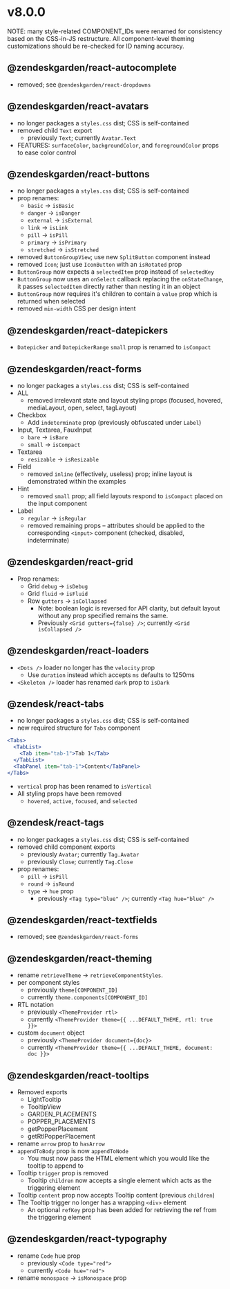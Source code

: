 # v8.0.0

NOTE: many style-related COMPONENT_IDs were renamed for consistency based
on the CSS-in-JS restructure. All component-level theming customizations
should be re-checked for ID naming accuracy.

## @zendeskgarden/react-autocomplete

- removed; see `@zendeskgarden/react-dropdowns`

## @zendeskgarden/react-avatars

- no longer packages a `styles.css` dist; CSS is self-contained
- removed child `Text` export
  - previously `Text`; currently `Avatar.Text`
- FEATURES: `surfaceColor`, `backgroundColor`, and `foregroundColor` props to ease color control

## @zendeskgarden/react-buttons

- no longer packages a `styles.css` dist; CSS is self-contained
- prop renames:
  - `basic` -> `isBasic`
  - `danger` -> `isDanger`
  - `external` -> `isExternal`
  - `link` -> `isLink`
  - `pill` -> `isPill`
  - `primary` -> `isPrimary`
  - `stretched` -> `isStretched`
- removed `ButtonGroupView`; use new `SplitButton` component instead
- removed `Icon`; just use `IconButton` with an `isRotated` prop
- `ButtonGroup` now expects a `selectedItem` prop instead of `selectedKey`
- `ButtonGroup` now uses an `onSelect` callback replacing the `onStateChange`,
  it passes `selectedItem` directly rather than nesting it in an object
- `ButtonGroup` now requires it's children to contain a `value` prop which is returned when selected
- removed `min-width` CSS per design intent

## @zendeskgarden/react-datepickers

- `Datepicker` and `DatepickerRange` `small` prop is renamed to `isCompact`

## @zendeskgarden/react-forms

- no longer packages a `styles.css` dist; CSS is self-contained
- ALL
  - removed irrelevant state and layout styling props (focused, hovered, mediaLayout, open, select, tagLayout)
- Checkbox
  - Add `indeterminate` prop (previously obfuscated under `Label`)
- Input, Textarea, FauxInput
  - `bare` -> `isBare`
  - `small` -> `isCompact`
- Textarea
  - `resizable` -> `isResizable`
- Field
  - removed `inline` (effectively, useless) prop; inline layout is demonstrated within the examples
- Hint
  - removed `small` prop; all field layouts respond to `isCompact` placed on the input component
- Label
  - `regular` -> `isRegular`
  - removed remaining props – attributes should be applied to the corresponding `<input>`
    component (checked, disabled, indeterminate)

## @zendeskgarden/react-grid

- Prop renames:
  - Grid `debug` -> `isDebug`
  - Grid `fluid` -> `isFluid`
  - Row `gutters` -> `isCollapsed`
    - Note: boolean logic is reversed for API clarity, but default layout without any prop specified remains the same.
    - Previously `<Grid gutters={false} />`; currently `<Grid isCollapsed />`

## @zendeskgarden/react-loaders

- `<Dots />` loader no longer has the `velocity` prop
  - Use `duration` instead which accepts `ms` defaults to 1250ms
- `<Skeleton />` loader has renamed `dark` prop to `isDark`

## @zendesk/react-tabs

- no longer packages a `styles.css` dist; CSS is self-contained
- new required structure for `Tabs` component

```jsx
<Tabs>
  <TabList>
    <Tab item="tab-1">Tab 1</Tab>
  </TabList>
  <TabPanel item="tab-1">Content</TabPanel>
</Tabs>
```

- `vertical` prop has been renamed to `isVertical`
- All styling props have been removed
  - `hovered`, `active`, `focused`, and `selected`

## @zendesk/react-tags

- no longer packages a `styles.css` dist; CSS is self-contained
- removed child component exports
  - previously `Avatar`; currently `Tag.Avatar`
  - previously `Close`; currently `Tag.Close`
- prop renames:
  - `pill` -> `isPill`
  - `round` -> `isRound`
  - `type` -> `hue` prop
    - previously `<Tag type="blue" />`; currently `<Tag hue="blue" />`

## @zendeskgarden/react-textfields

- removed; see `@zendeskgarden/react-forms`

## @zendeskgarden/react-theming

- rename `retrieveTheme` -> `retrieveComponentStyles`.
- per component styles
  - previously `theme[COMPONENT_ID]`
  - currently `theme.components[COMPONENT_ID]`
- RTL notation
  - previously `<ThemeProvider rtl>`
  - currently `<ThemeProvider theme={{ ...DEFAULT_THEME, rtl: true }}>`
- custom `document` object
  - previously `<ThemeProvider document={doc}>`
  - currently `<ThemeProvider theme={{ ...DEFAULT_THEME, document: doc }}>`

## @zendeskgarden/react-tooltips

- Removed exports
  - LightTooltip
  - TooltipView
  - GARDEN_PLACEMENTS
  - POPPER_PLACEMENTS
  - getPopperPlacement
  - getRtlPopperPlacement
- rename `arrow` prop to `hasArrow`
- `appendToBody` prop is now `appendToNode`
  - You must now pass the HTML element which you would like the tooltip to append to
- Tooltip `trigger` prop is removed
  - Tooltip `children` now accepts a single element which acts as the triggering element
- Tooltip `content` prop now accepts Tooltip content (previous `children`)
- The Tooltip trigger no longer has a wrapping `<div>` element
  - An optional `refKey` prop has been added for retrieving the ref from the triggering element

## @zendeskgarden/react-typography

- rename `Code` hue prop
  - previously `<Code type="red">`
  - currently `<Code hue="red">`
- rename `monospace` -> `isMonospace` prop
